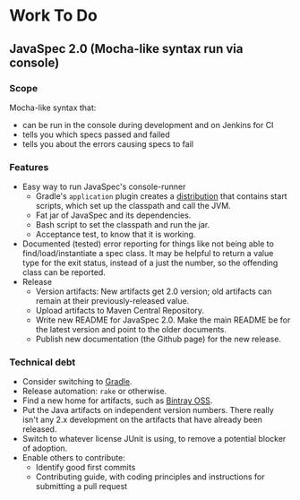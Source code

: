# Work To Do

## JavaSpec 2.0 (Mocha-like syntax run via console)

### Scope

Mocha-like syntax that:

* can be run in the console during development and on Jenkins for CI
* tells you which specs passed and failed
* tells you about the errors causing specs to fail


### Features

* Easy way to run JavaSpec's console-runner
  * Gradle's `application` plugin creates a
    [distribution](https://docs.gradle.org/current/userguide/application_plugin.html) that
    contains start scripts, which set up the classpath and call the JVM.
  * Fat jar of JavaSpec and its dependencies.
  * Bash script to set the classpath and run the jar.
  * Acceptance test, to know that it is working.
* Documented (tested) error reporting for things like not being able to find/load/instantiate a spec
  class. It may be helpful to return a value type for the exit status, instead of a just the number,
  so the offending class can be reported.
* Release
  * Version artifacts: New artifacts get 2.0 version; old artifacts can remain at their
    previously-released value.
  * Upload artifacts to Maven Central Repository.
  * Write new README for JavaSpec 2.0.  Make the main README be for the latest version and point to
    the older documents.
  * Publish new documentation (the Github page) for the new release.


### Technical debt

* Consider switching to [Gradle](https://docs.gradle.org/5.0/userguide/java_library_plugin.html).
* Release automation: `rake` or otherwise.
* Find a new home for artifacts, such as [Bintray OSS](https://bintray.com/signup/oss).
* Put the Java artifacts on independent version numbers.  There really isn't any 2.x development on
  the artifacts that have already been released.
* Switch to whatever license JUnit is using, to remove a potential blocker of adoption.
* Enable others to contribute:
  * Identify good first commits
  * Contributing guide, with coding principles and instructions for submitting a pull request
